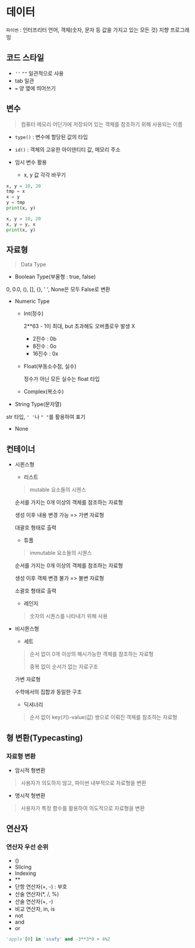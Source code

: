 # 데이터

`파이썬` : 인터프리터 언어, 객체(숫자, 문자 등 값을 가지고 있는 모든 것) 지향 프로그래밍



## 코드 스타일

- `''` `""` 일관적으로 사용
- tab 일관
- `=` 양 옆에 띄어쓰기



## 변수

> 컴퓨터 메모리 어딘가에 저장되어 있는 객체를 참조하기 위해 사용되는 이름

- `type()` : 변수에 할당된 값의 타입
- `id()` : 객체의 고유한 아이덴티티 값, 메모리 주소

- 임시 변수 활용
  - x, y 값 각각 바꾸기

```python
x, y = 10, 20
tmp = x
x = y
y = tmp
print(x, y)
```

```python
x, y = 10, 20
x, y = y, x
print(x, y)
```



## 자료형

> Data Type

- Boolean Type(부울형 : true, false)

0, 0.0, (), [], {}, ' ', None은 모두 False로 변환

- Numeric Type

  - Int(정수)

    2**63 - 1이 최대, but 초과해도 오버플로우 발생 X

    - 2진수 : 0b
    - 8진수 : 0o
    - 16진수 : 0x

  - Float(부동소수점, 실수)

    정수가 아닌 모든 실수는 float 타입

  - Complex(복소수)

- String Type(문자열)

str 타입, `' '`나 `" "`를 활용하여 표기

- None



## 컨테이너

- 시퀸스형

  - 리스트

  > mutable 요소들의 시퀀스

  순서를 가지는 0개 이상의 객체를 참조하는 자료형

  생성 이후 내용 변경 가능 => 가변 자료형

  대괄호 형태로 출력

  - 튜플

  > immutable 요소들의 시퀀스

  순서를 가지는 0개 이상의 객체를 참조하는 자료형

  생성 이후 객체 변경 불가 => 불변 자료형

  소괄호 형태로 출력

  - 레인지

  > 숫자의 시퀀스를 나타내기 위해 사용

- 비시퀸스형

  - 세트

  > 순서 없이 0개 이상의 해시가능한 객체를 참조하는 자료형
  >
  > 중복 없이 순서가 없는 자료구조

  가변 자료형

  수학에서의 집합과 동일한 구조

  - 딕셔너리

  > 순서 없이 key(키)-value(값) 쌍으로 이뤄진 객체를 참조하는 자료형



## 형 변환(Typecasting)



### 자료형 변환

- 암시적 형변환

> 사용자가 의도하지 않고, 파이썬 내부적으로 자료형을 변환

- 명시적 형변환

> 사용자가 특정 함수를 활용하여 의도적으로 자료형을 변환



## 연산자

### 연산자 우선 순위

- ()
- Slicing
- Indexing
- **
- 단항 연산자(+, -) : 부호
- 산술 연산자(*, /, %)
- 산술 연산자(+, -)
- 비교 연산자, in, is
- not
- and
- or

```python
'apple'[0] in 'ssafy' and -3**3*0 > 4%2
```


